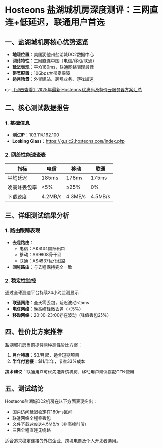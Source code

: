 # Hosteons 盐湖城机房深度测评：三网直连+低延迟，联通用户首选

## 一、盐湖城机房核心优势速览
- **地理位置**：美国犹他州盐湖城DC2数据中心
- **网络特性**：三网直连中国（电信/移动/联通）
- **延迟表现**：平均180ms，联通网络表现最佳
- **带宽配置**：10Gbps大带宽保障
- **适用场景**：外贸建站、跨境业务、游戏加速

👉 [【点击查看】2025年最新 Hosteons 优惠码及特价云服务器方案汇总](https://bit.ly/hosteons)

## 二、核心测试数据报告

### 1. 基础信息
- **测试IP**：103.114.162.100
- **Looking Glass**：https://lg.slc2.hosteons.com/index.php

### 2. 网络性能速查表
| 指标         | 电信       | 移动         | 联通       |
|--------------|------------|--------------|------------|
| 平均延迟     | 185ms      | 178ms        | 175ms      |
| 晚高峰丢包率 | <5%        | ≤25%         | 0%         |
| 下载速度     | 4.2MB/s    | 4.3MB/s      | 4.5MB/s    |

## 三、详细测试结果分析

### 1. 路由跟踪表现
- **去程路由**：
  - 电信：AS4134国际出口
  - 移动：AS9808骨干网
  - 联通：AS4837优化线路
- **回程路由**：与去程保持完全一致

### 2. 稳定性监控
通过全球测速平台持续24小时监测显示：
- **联通网络**：全天零丢包，延迟波动＜5ms
- **电信网络**：晚高峰轻微丢包（＜5%）
- **移动网络**：20:00-23:00存在波动（峰值丢包25%）

## 四、性价比方案推荐
盐湖城机房当前提供两种高性价比方案：
1. **月付特惠**：$3/月起，适合短期项目
2. **半年付套餐**：$11/半年，节省33%成本

**技术建议**：联通用户可优先选择该机房，移动用户建议搭配CDN使用

## 五、测试结论
Hosteons盐湖城DC2机房在以下方面表现突出：
- 国内访问延迟稳定在180ms区间
- 联通网络全程零丢包
- 文件下载速度达4.5MB/s（非高峰时段）
- 三网全程直连无绕路

适合追求稳定连接的外贸企业、跨境电商及个人开发者选用。